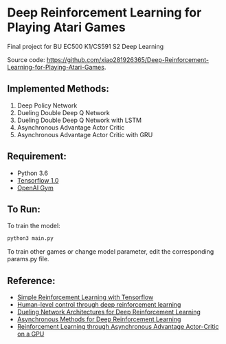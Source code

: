 # Deep Reinforcement Learning for Playing Atari Games

Final project for BU EC500 K1/CS591 S2 Deep Learning

Source code: https://github.com/xiao281926365/Deep-Reinforcement-Learning-for-Playing-Atari-Games.

## Implemented Methods: ###
1. Deep Policy Network
2. Dueling Double Deep Q Network
3. Dueling Double Deep Q Network with LSTM
4. Asynchronous Advantage Actor Critic 
5. Asynchronous Advantage Actor Critic with GRU

## Requirement: ###
* Python 3.6 
* [Tensorflow 1.0](https://www.tensorflow.org/install/install_linux)
* [OpenAI Gym](https://github.com/openai/gym)

## To Run: ###
To train the model:
```bash
python3 main.py
```

To train other games or change model parameter, edit the corresponding params.py file.

## Reference: ###
* [Simple Reinforcement Learning with Tensorflow](https://medium.com/emergent-future/simple-reinforcement-learning-with-tensorflow-part-0-q-learning-with-tables-and-neural-networks-d195264329d0)
* [Human-level control through deep reinforcement learning](http://www.nature.com/nature/journal/v518/n7540/full/nature14236.html)
* [Dueling Network Architectures for Deep Reinforcement Learning](https://arxiv.org/abs/1511.06581)
* [Asynchronous Methods for Deep Reinforcement Learning](https://arxiv.org/abs/1602.01783)
* [Reinforcement Learning through Asynchronous Advantage Actor-Critic on a GPU](https://arxiv.org/abs/1611.06256)